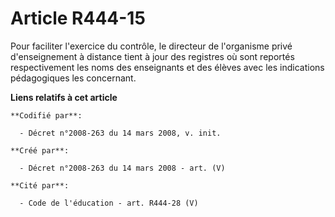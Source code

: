 # Article R444-15

Pour faciliter l'exercice du contrôle, le directeur de l'organisme privé d'enseignement à distance tient à jour des registres
où sont reportés respectivement les noms des enseignants et des élèves avec les indications pédagogiques les concernant.

**Liens relatifs à cet article**

	**Codifié par**:

	  - Décret n°2008-263 du 14 mars 2008, v. init.

	**Créé par**:

	  - Décret n°2008-263 du 14 mars 2008 - art. (V)

	**Cité par**:

	  - Code de l'éducation - art. R444-28 (V)
